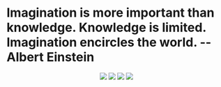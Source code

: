 # Imagination is more important than knowledge.  Knowledge is limited.  Imagination encircles the world. --Albert Einstein
<!--   my-icons -->
<p align="center">
    <a href="https://github.com/python/cpython"><img src="https://img.shields.io/badge/Python-3.10-FF1493.svg"></a>
    <a href="https://github.com/Weixin-Ma/Weixin-Ma/graphs/contributors"><img src="https://img.shields.io/github/contributors/Weixin-Ma/Weixin-Ma?color=blue"></a>
    <a href="https://github.com/Weixin-Ma/Weixin-Ma/stargazers"><img src="https://img.shields.io/github/stars/Weixin-Ma/Weixin-Ma.svg?logo=github"></a>
    <a href="https://github.com/Weixin-Ma/Weixin-Ma/network/members"><img src="https://img.shields.io/github/forks/Weixin-Ma/Weixin-Ma.svg?color=blue&logo=github"></a>
</p>
